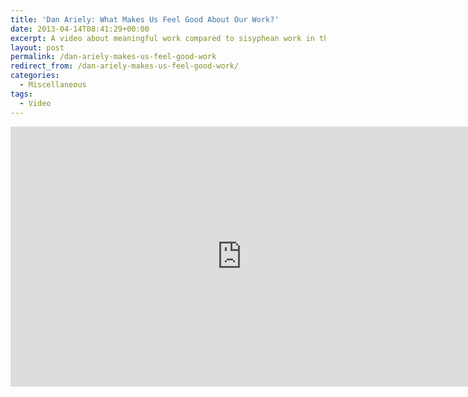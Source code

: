 ```yaml
---
title: 'Dan Ariely: What Makes Us Feel Good About Our Work?'
date: 2013-04-14T08:41:29+00:00
excerpt: A video about meaningful work compared to sisyphean work in the workplace.
layout: post
permalink: /dan-ariely-makes-us-feel-good-work
redirect_from: /dan-ariely-makes-us-feel-good-work/
categories:
  - Miscellaneous
tags:
  - Video
---
```

<iframe src="https://www.youtube-nocookie.com/embed/5aH2Ppjpcho?rel=0" width="740" height="416" frameborder="0" allowfullscreen="allowfullscreen"></iframe>